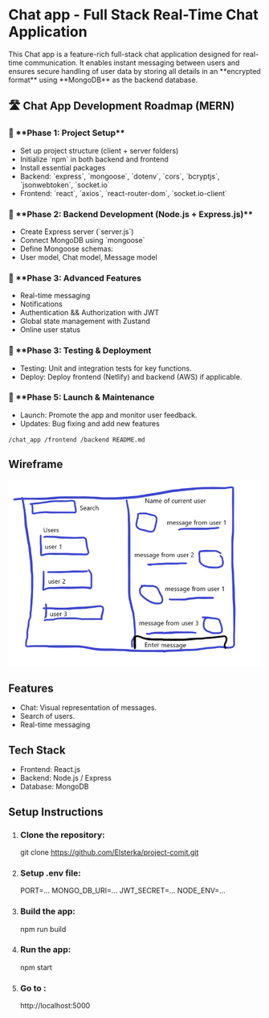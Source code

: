 <h1>Chat app - Full Stack Real-Time Chat Application</h1>
<p>This Chat app is a feature-rich full-stack chat application designed for real-time communication. It enables instant messaging between users and ensures secure handling of user data by storing all details in an **encrypted format** using **MongoDB** as the backend database. </p>

<h2>🛣️ Chat App Development Roadmap (MERN)</h2>

<h3>📍 **Phase 1: Project Setup**</h3>
<ul>
  <li>Set up project structure (client + server folders)</li>
<li>Initialize `npm` in both backend and frontend</li>
<li>Install essential packages</li>
<li>Backend: `express`, `mongoose`, `dotenv`, `cors`, `bcryptjs`, `jsonwebtoken`, `socket.io`</li>
<li>Frontend: `react`, `axios`, `react-router-dom`, `socket.io-client`</li>
 </ul>
 
  <h3>📍 **Phase 2: Backend Development (Node.js + Express.js)**</h3>
<ul>
  <li>Create Express server (`server.js`)</li>
<li>Connect MongoDB using `mongoose`</li>
<li>Define Mongoose schemas:</li>
<li>  User model, Chat model, Message model</li>
</ul>

 <h3> 📍 **Phase 3: Advanced Features </h3>
 <ul>
<li>Real-time messaging</li>
<li>Notifications</li>
<li>Authentication && Authorization with JWT</li>
<li>Global state management with Zustand</li>
<li>Online user status</li>
</ul>
  <h3>📍 **Phase 3: Testing & Deployment</h3>

  <ul>
<li>Testing: Unit and integration tests for key functions.</li>
<li>Deploy: Deploy frontend (Netlify) and backend (AWS) if applicable.</li>
</ul>
 <h3>📍 **Phase 5: Launch & Maintenance</h3>
 <ul>
<li>Launch: Promote the app and monitor user feedback.</li>
<li>Updates: Bug fixing and add new features </li>
</ul>

<code>/chat_app
  /frontend
  /backend
  README.md</code>

<h2>Wireframe</h2>
<img src="https://raw.githubusercontent.com/Elsterka/project-comit/refs/heads/main/chat%20wireframe.png" alt="Wireframe for Chat app">

<h2>Features</h2>
<ul>
  <li>Chat: Visual representation of messages.</li>
<li>Search of users. </li>
<li>Real-time messaging </li>
  </ul>

  
<h2>Tech Stack</h2>
<ul>
<li>Frontend: React.js </li>
<li>Backend: Node.js  / Express </li>
<li>Database: MongoDB </li>  
</ul>

<h2>Setup Instructions</h2>
<ol>
<li> <h3>Clone the repository: </h3> </li>

git clone https://github.com/Elsterka/project-comit.git

<li> <h3> Setup .env file:</h3> </li>
<p>
PORT=...
MONGO_DB_URI=...
JWT_SECRET=...
NODE_ENV=... </p>

<li> <h3> Build the app: </h3> </li>
<p>npm run build </p>

<li> <h3> Run the app: </h3> </li>
<p>npm start </p>

<li> <h3> Go to :</h3> </li> 
<p>http://localhost:5000 </p>
</ol>
